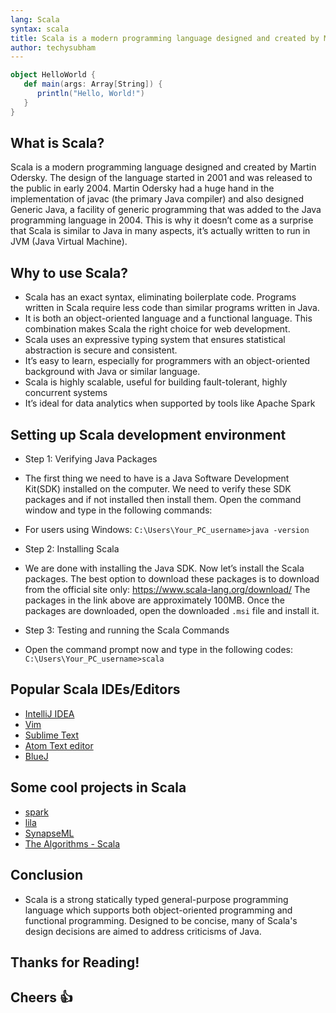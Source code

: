 ```yaml
---
lang: Scala
syntax: scala
title: Scala is a modern programming language designed and created by Martin Odersky.
author: techysubham
---
```


```scala
object HelloWorld {
   def main(args: Array[String]) {
      println("Hello, World!")
   }
} 
```

## What is Scala?

Scala is a modern programming language designed and created by Martin Odersky. The design of the language started in 2001 and was released to the public in early 2004. Martin Odersky had a huge hand in the implementation of javac (the primary Java compiler) and also designed Generic Java, a facility of generic programming that was added to the Java programming language in 2004. This is why it doesn’t come as a surprise that Scala is similar to Java in many aspects, it’s actually written to run in JVM (Java Virtual Machine).

## Why to use Scala?

- Scala has an exact syntax, eliminating boilerplate code. Programs written in Scala require less code than similar programs written in Java.
- It is both an object-oriented language and a functional language. This combination makes Scala the right choice for web development.
- Scala uses an expressive typing system that ensures statistical abstraction is secure and consistent.
- It’s easy to learn, especially for programmers with an object-oriented background with Java or similar language.
- Scala is highly scalable, useful for building fault-tolerant, highly concurrent systems
- It’s ideal for data analytics when supported by tools like Apache Spark


## Setting up Scala development environment

- Step 1: Verifying Java Packages
- The first thing we need to have is a Java Software Development Kit(SDK) installed on the computer. We need to verify these SDK packages and if not installed then install them. Open the command window and type in the following commands:

- For users using Windows:
`C:\Users\Your_PC_username>java -version`

- Step 2: Installing Scala 
- We are done with installing the Java SDK. Now let’s install the Scala packages. The best option to download these packages is to download from the official site only: https://www.scala-lang.org/download/ 
The packages in the link above are approximately 100MB. Once the packages are downloaded, open the downloaded `.msi` file and install it.

- Step 3: Testing and running the Scala Commands
- Open the command prompt now and type in the following codes:
`C:\Users\Your_PC_username>scala`

## Popular Scala IDEs/Editors

- [IntelliJ IDEA](https://www.jetbrains.com/idea)
- [Vim](https://www.vim.org/download.php)
- [Sublime Text](https://www.sublimetext.com)
- [Atom Text editor](https://atom.io)
- [BlueJ](https://www.bluej.org)

## Some cool projects in Scala 

- [spark](https://github.com/apache/spark)
- [lila](https://github.com/lichess-org/lila)
- [SynapseML](https://github.com/microsoft/SynapseML)
- [The Algorithms - Scala](https://github.com/TheAlgorithms/Scala)

## Conclusion

- Scala is a strong statically typed general-purpose programming language which supports both object-oriented programming and functional programming. Designed to be concise, many of Scala's design decisions are aimed to address criticisms of Java.

## Thanks for Reading!
## Cheers 👍
